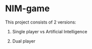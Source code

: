 # NIM-game

This project consists of 2 versions:

1) Single player vs Artificial Intelligence

2) Dual player 


